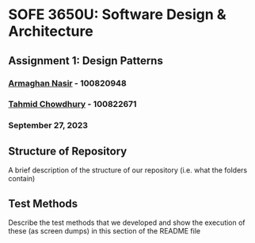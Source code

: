 # SOFE 3650U: Software Design &amp; Architecture
## Assignment 1: Design Patterns
### [Armaghan Nasir](https://github.com/Armaghan180) - 100820948
### [Tahmid Chowdhury](https://github.com/tahmid-chowdhury) - 100822671
### September 27, 2023

## Structure of Repository
A brief description of the structure of our repository (i.e. what the folders contain)

## Test Methods
Describe the test methods that we developed and show the execution of these (as screen dumps) in this section of the README file
